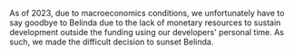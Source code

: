 As of 2023, due to macroeconomics conditions, we unfortunately have to say goodbye to Belinda due to
the lack of monetary resources to sustain development outside the funding using our developers' personal time. As such, we made the difficult decision to sunset Belinda.